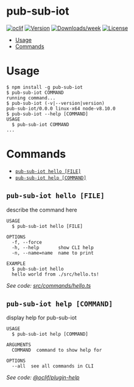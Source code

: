 pub-sub-iot
===========



[![oclif](https://img.shields.io/badge/cli-oclif-brightgreen.svg)](https://oclif.io)
[![Version](https://img.shields.io/npm/v/pub-sub-iot.svg)](https://npmjs.org/package/pub-sub-iot)
[![Downloads/week](https://img.shields.io/npm/dw/pub-sub-iot.svg)](https://npmjs.org/package/pub-sub-iot)
[![License](https://img.shields.io/npm/l/pub-sub-iot.svg)](https://github.com/SimonSch/pub-sub-iot/blob/master/package.json)

<!-- toc -->
* [Usage](#usage)
* [Commands](#commands)
<!-- tocstop -->
# Usage
<!-- usage -->
```sh-session
$ npm install -g pub-sub-iot
$ pub-sub-iot COMMAND
running command...
$ pub-sub-iot (-v|--version|version)
pub-sub-iot/0.0.0 linux-x64 node-v8.10.0
$ pub-sub-iot --help [COMMAND]
USAGE
  $ pub-sub-iot COMMAND
...
```
<!-- usagestop -->
# Commands
<!-- commands -->
* [`pub-sub-iot hello [FILE]`](#pub-sub-iot-hello-file)
* [`pub-sub-iot help [COMMAND]`](#pub-sub-iot-help-command)

## `pub-sub-iot hello [FILE]`

describe the command here

```
USAGE
  $ pub-sub-iot hello [FILE]

OPTIONS
  -f, --force
  -h, --help       show CLI help
  -n, --name=name  name to print

EXAMPLE
  $ pub-sub-iot hello
  hello world from ./src/hello.ts!
```

_See code: [src/commands/hello.ts](https://github.com/SimonSch/pub-sub-iot/blob/v0.0.0/src/commands/hello.ts)_

## `pub-sub-iot help [COMMAND]`

display help for pub-sub-iot

```
USAGE
  $ pub-sub-iot help [COMMAND]

ARGUMENTS
  COMMAND  command to show help for

OPTIONS
  --all  see all commands in CLI
```

_See code: [@oclif/plugin-help](https://github.com/oclif/plugin-help/blob/v2.2.0/src/commands/help.ts)_
<!-- commandsstop -->
